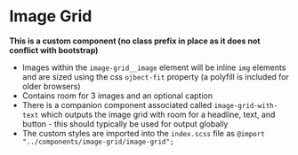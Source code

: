 # Image Grid

**This is a custom component (no class prefix in place as it does not conflict with bootstrap)**

- Images within the `image-grid__image` element will be inline `img` elements and are sized using the css `ojbect-fit` property (a polyfill is included for older browsers)
- Contains room for 3 images and an optional caption
- There is a companion component associated called `image-grid-with-text` which outputs the image grid with room for a headline, text, and button - this should typically be used for output globally
- The custom styles are imported into the `index.scss` file as `@import "../components/image-grid/image-grid";`
